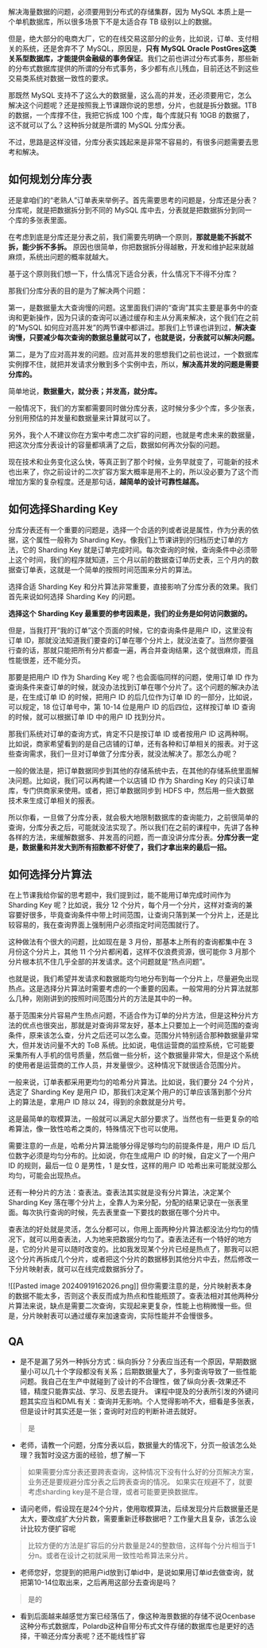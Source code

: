 解决海量数据的问题，必须要用到分布式的存储集群，因为 MySQL 本质上是一个单机数据库，所以很多场景下不是太适合存 TB 级别以上的数据。

但是，绝大部分的电商大厂，它的在线交易这部分的业务，比如说，订单、支付相关的系统，还是舍弃不了 MySQL，原因是，**只有 MySQL Oracle PostGres这类关系型数据库，才能提供金融级的事务保证**。我们之前也讲过分布式事务，那些新的分布式数据库提供的所谓的分布式事务，多少都有点儿残血，目前还达不到这些交易类系统对数据一致性的要求。

那既然 MySQL 支持不了这么大的数据量，这么高的并发，还必须要用它，怎么解决这个问题呢？还是按照我上节课跟你说的思想，分片，也就是拆分数据。1TB 的数据，一个库撑不住，我把它拆成 100 个库，每个库就只有 10GB 的数据了，这不就可以了么？这种拆分就是所谓的 MySQL 分库分表。

不过，思路是这样没错，分库分表实践起来是非常不容易的，有很多问题需要去思考和解决。

## 如何规划分库分表

还是拿咱们的“老熟人”订单表来举例子。首先需要思考的问题是，分库还是分表？分库呢，就是把数据拆分到不同的 MySQL 库中去，分表就是把数据拆分到同一个库的多张表里面。

在考虑到底是分库还是分表之前，我们需要先明确一个原则，**那就是能不拆就不拆，能少拆不多拆。** 原因也很简单，你把数据拆分得越散，开发和维护起来就越麻烦，系统出问题的概率就越大。

基于这个原则我们想一下，什么情况下适合分表，什么情况下不得不分库？

那我们分库分表的目的是为了解决两个问题：

第一，是数据量太大查询慢的问题。这里面我们讲的“查询”其实主要是事务中的查询和更新操作，因为只读的查询可以通过缓存和主从分离来解决，这个我们在之前的“MySQL 如何应对高并发”的两节课中都讲过。那我们上节课也讲到过，**解决查询慢，只要减少每次查询的数据总量就可以了，也就是说，分表就可以解决问题。**

第二，是为了应对高并发的问题。应对高并发的思想我们之前也说过，一个数据库实例撑不住，就把并发请求分散到多个实例中去，所以，**解决高并发的问题是需要分库的。**

简单地说，**数据量大，就分表；并发高，就分库。**

一般情况下，我们的方案都需要同时做分库分表，这时候分多少个库，多少张表，分别用预估的并发量和数据量来计算就可以了。

另外，我个人不建议你在方案中考虑二次扩容的问题，也就是考虑未来的数据量，把这次分库分表设计的容量都填满了之后，数据如何再次分裂的问题。

现在技术和业务变化这么快，等真正到了那个时候，业务早就变了，可能新的技术也出来了，你之前设计的二次扩容方案大概率是用不上的，所以没必要为了这个而增加方案的复杂程度。还是那句话，**越简单的设计可靠性越高。**


## 如何选择Sharding Key

分库分表还有一个重要的问题是，选择一个合适的列或者说是属性，作为分表的依据，这个属性一般称为 Sharding Key。像我们上节课讲到的归档历史订单的方法，它的 Sharding Key 就是订单完成时间。每次查询的时候，查询条件中必须带上这个时间，我们的程序就知道，三个月以前的数据查订单历史表，三个月内的数据查订单表，这就是一个简单的按照时间范围来分片的算法。

选择合适 Sharding Key 和分片算法非常重要，直接影响了分库分表的效果。我们首先来说如何选择 Sharding Key 的问题。

**选择这个 Sharding Key 最重要的参考因素是，我们的业务是如何访问数据的。**

但是，当我打开“我的订单”这个页面的时候，它的查询条件是用户 ID，这里没有订单 ID，那就没法知道我们要查的订单在哪个分片上，就没法查了。当然你要强行查的话，那就只能把所有分片都查一遍，再合并查询结果，这个就很麻烦，而且性能很差，还不能分页。

那要是把用户 ID 作为 Sharding Key 呢？也会面临同样的问题，使用订单 ID 作为查询条件来查订单的时候，就没办法找到订单在哪个分片了。这个问题的解决办法是，在生成订单 ID 的时候，把用户 ID 的后几位作为订单 ID 的一部分，比如说，可以规定，18 位订单号中，第 10-14 位是用户 ID 的后四位，这样按订单 ID 查询的时候，就可以根据订单 ID 中的用户 ID 找到分片。

那我们系统对订单的查询方式，肯定不只是按订单 ID 或者按用户 ID 这两种啊。比如说，商家希望看到的是自己店铺的订单，还有各种和订单相关的报表。对于这些查询需求，我们一旦对订单做了分库分表，就没法解决了。那怎么办呢？

一般的做法是，把订单数据同步到其他的存储系统中去，在其他的存储系统里面解决问题。比如说，我们可以再构建一个以店铺 ID 作为 Sharding Key 的只读订单库，专门供商家来使用。或者，把订单数据同步到 HDFS 中，然后用一些大数据技术来生成订单相关的报表。

所以你看，一旦做了分库分表，就会极大地限制数据库的查询能力，之前很简单的查询，分库分表之后，可能就没法实现了。所以我们在之前的课程中，先讲了各种各样的方法，来缓解数据多、并发高的问题，而一直没讲分库分表。**分库分表一定是，数据量和并发大到所有招数都不好使了，我们才拿出来的最后一招。**

## 如何选择分片算法

在上节课我给你留的思考题中，我们提到过，能不能用订单完成时间作为 Sharding Key 呢？比如说，我分 12 个分片，每个月一个分片，这样对查询的兼容要好很多，毕竟查询条件中带上时间范围，让查询只落到某一个分片上，还是比较容易的，我在查询界面上强制用户必须指定时间范围就行了。

这种做法有个很大的问题，比如现在是 3 月份，那基本上所有的查询都集中在 3 月份这个分片上，其他 11 个分片都闲着，这样不仅浪费资源，很可能你 3 月那个分片根本抗不住几乎全部的并发请求。这个问题就是“热点问题”。

也就是说，我们希望并发请求和数据能均匀地分布到每一个分片上，尽量避免出现热点。这是选择分片算法时需要考虑的一个重要的因素。一般常用的分片算法就那么几种，刚刚讲到的按照时间范围分片的方法是其中的一种。

基于范围来分片容易产生热点问题，不适合作为订单的分片方法，但是这种分片方法的优点也很突出，那就是对查询非常友好，基本上只要加上一个时间范围的查询条件，原来该怎么查，分片之后还可以怎么查。范围分片特别适合那种数据量非常大，但并发访问量不大的 ToB 系统。比如说，电信运营商的监控系统，它可能要采集所有人手机的信号质量，然后做一些分析，这个数据量非常大，但是这个系统的使用者是运营商的工作人员，并发量很少。这种情况下就很适合范围分片。

一般来说，订单表都采用更均匀的哈希分片算法。比如说，我们要分 24 个分片，选定了 Sharding Key 是用户 ID，那我们决定某个用户的订单应该落到那个分片上的算法是，拿用户 ID 除以 24，得到的余数就是分片号。

这是最简单的取模算法，一般就可以满足大部分要求了。当然也有一些更复杂的哈希算法，像一致性哈希之类的，特殊情况下也可以使用。

需要注意的一点是，哈希分片算法能够分得足够均匀的前提条件是，用户 ID 后几位数字必须是均匀分布的。比如说，你在生成用户 ID 的时候，自定义了一个用户 ID 的规则，最后一位 0 是男性，1 是女性，这样的用户 ID 哈希出来可能就没那么均匀，可能会出现热点。

还有一种分片的方法：查表法。查表法其实就是没有分片算法，决定某个 Sharding Key 落在哪个分片上，全靠人为来分配，分配的结果记录在一张表里面。每次执行查询的时候，先去表里查一下要找的数据在哪个分片中。

查表法的好处就是灵活，怎么分都可以，你用上面两种分片算法都没法分均匀的情况下，就可以用查表法，人为地来把数据分均匀了。查表法还有一个特好的地方是，它的分片是可以随时改变的。比如我发现某个分片已经是热点了，那我可以把这个分片再拆成几个分片，或者把这个分片的数据移到其他分片中去，然后修改一下分片映射表，就可以在线完成数据拆分了。

![[Pasted image 20240919162026.png]]
但你需要注意的是，分片映射表本身的数据不能太多，否则这个表反而成为热点和性能瓶颈了。查表法相对其他两种分片算法来说，缺点是需要二次查询，实现起来更复杂，性能上也稍微慢一些。但是，分片映射表可以通过缓存来加速查询，实际性能并不会慢很多。

## QA

- 是不是漏了另外一种拆分方式：纵向拆分？分表应当还有一个原因，早期数据量小可以几十个字段都没有关系；后期数据量大了，多列查询导致了一些性能问题。我自己在生产中就碰到了设计的不合理性，做了纵向分表-效果还不错，精度只能靠实战、学习、反思去提升。 课程中提及的分表所引发的外键问题其实应当和DML有关：查询并无影响。个人觉得影响不大，细看是多张表，但是设计时其实还是一张；查询时对应的判断补进去就好。

> 是


- 老师，请教一个问题，分库分表以后，数据量大的情况下，分页一般该怎么处理？我暂时没这方面的经验，想了解一下

> 如果需要分库分表还要跨表查询，这种情况下没有什么好的分页解决方案，业务还是要规避分库分表之后跨表查询的情况。 如果实在规避不了，就要考虑sharding key是不是合理，或者可能要更换数据库。

- 请问老师，假设现在是24个分片，使用取模算法，后续发现分片后数据量还是太大，要改成扩大分片数，需要重新迁移数据吧？工作量大且复杂，该怎么设计比较方便扩容呢

> 比较方便的方法是扩容后的分片数量是24的整数倍，这样每个分片相当于1分n。或者在设计之初就采用一致性哈希算法来分片。

- 老师您好，您提到的把用户id放到订单id中，是说如果用订单id去做查询，就把第10-14位取出来，之后再用这部分去查询是吗？

> 是的

- 看到后面越来越感觉方案已经落伍了，像这种海景数据的存储不说Ocenbase这种分布式数据库，Polardb这种自带分布式文件存储的数据库也是更好的选择，干嘛还分库分表呢？还不能线性扩容